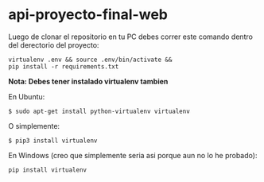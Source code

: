 # api-proyecto-final-web

Luego de clonar el repositorio en tu PC debes correr este comando dentro del derectorio del proyecto:

<code>virtualenv .env && source .env/bin/activate && pip install -r requirements.txt</code>

<b>Nota: Debes tener instalado virtualenv tambien</b>

En Ubuntu:

<code>$ sudo apt-get install python-virtualenv virtualenv</code>

O simplemente:

<code>$ pip3 install virtualenv</code>

En Windows (creo que simplemente seria asi porque aun no lo he probado):

<code>pip install virtualenv</code>
